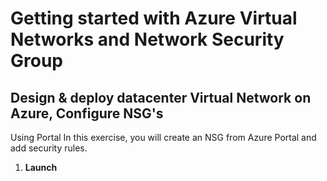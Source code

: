 # Getting started with Azure Virtual Networks and Network Security Group
## Design & deploy datacenter Virtual Network on Azure, Configure NSG's
Using Portal
In this exercise, you will create an NSG from Azure Portal and add security rules.
1. **Launch**
